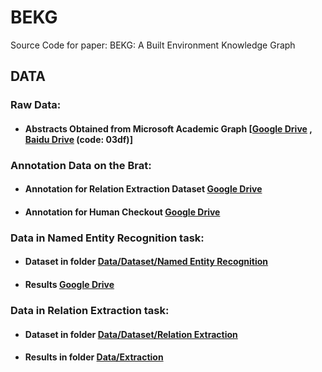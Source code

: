 # BEKG
Source Code for paper: BEKG: A Built Environment Knowledge Graph
## DATA
### Raw Data:
* #### Abstracts Obtained from Microsoft Academic Graph [[Google Drive](https://drive.google.com/file/d/19RG_geazLt9be3zU2knRkLQPfxZSkf4X/view?usp=sharing) , [Baidu Drive](https://pan.baidu.com/s/1ChABm0aI38vYN69jGfARZg) (code: 03df)]
### Annotation Data on the Brat:
* #### Annotation for Relation Extraction Dataset [Google Drive](https://drive.google.com/drive/folders/1znsk-HCkqlWeSYi357pLTCeTlr8xuAY6?usp=sharing)
* #### Annotation for Human Checkout [Google Drive](https://drive.google.com/drive/folders/1VAbxeRk4zJ5-xVFAogDWgf5got1VqFOY?usp=sharing)
### Data in Named Entity Recognition task:
* #### Dataset in folder [Data/Dataset/Named Entity Recognition](https://github.com/HKUST-KnowComp/BEKG/tree/main/Data/Dataset/Named%20Entity%20Recognition)
* #### Results [Google Drive](https://drive.google.com/drive/folders/1qBwL9cEyn-brle3Fasa5JoS2ZLsxswKP?usp=sharing)
### Data in Relation Extraction task:
* #### Dataset in folder [Data/Dataset/Relation Extraction](https://github.com/HKUST-KnowComp/BEKG/tree/main/Data/Dataset/Relation%20Extraction)
* #### Results in folder [Data/Extraction](https://github.com/HKUST-KnowComp/BEKG/tree/main/Data/Extraction)
